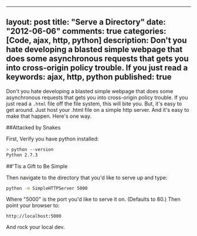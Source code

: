 
---
layout: post
title: "Serve a Directory"
date: "2012-06-06"
comments: true
categories: [Code, ajax, http, python]
description: Don't you hate developing a blasted simple webpage that does some asynchronous requests that gets you into cross-origin policy trouble.  If you just read a 
keywords: ajax, http, python
published: true
---

Don't you hate developing a blasted simple webpage that does some asynchronous requests that gets you into cross-origin policy trouble.  If you just read a `.html` file off the file system, this will bite you.  But, it's easy to get around.  Just host your .html file on a simple http server.  And it's easy to make that happen.  Here's one way.
<!--more-->

##Attacked by Snakes

First, Verify you have python installed:

```bash
> python --version
Python 2.7.3
```

##'Tis a Gift to Be Simple

Then navigate to the directory that you'd like to serve up and type:

```bash
python -m SimpleHTTPServer 5000
```

Where "5000" is the port you'd like to serve it on.  (Defaults to 80.)  Then point your browser to:

    http://localhost:5000

And rock your local dev.

  
